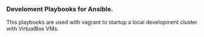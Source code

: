 ### Develoment Playbooks for Ansible.

This playbooks are used with vagrant to startup a local development cluster with VirtualBox VMs.